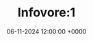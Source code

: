 ---
layout: post
title: Infovore:1
date: 06-11-2024 12:00:00 +0000
image: 
    path: /assets/covers/vulnhub.png
categories: [Pentesting]
tags: [Vulnhub, Nmap, Python, Burpsuite, PHP, Privilege Escalation]

---